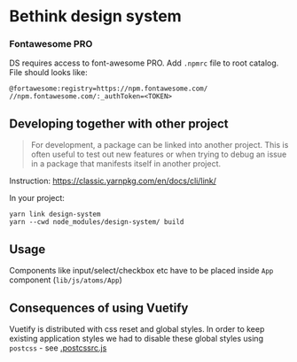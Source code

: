 # Bethink design system

### Fontawesome PRO

DS requires access to font-awesome PRO. Add `.npmrc` file to root catalog. File should looks like:

```
@fortawesome:registry=https://npm.fontawesome.com/
//npm.fontawesome.com/:_authToken=<TOKEN>
```

## Developing together with other project
> For development, a package can be linked into another project. This is often useful to test out new features or when trying to debug an issue in a package that manifests itself in another project.

Instruction: https://classic.yarnpkg.com/en/docs/cli/link/

In your project:
```
yarn link design-system
yarn --cwd node_modules/design-system/ build
```

## Usage

Components like input/select/checkbox etc have to be  placed inside `App` component (`lib/js/atoms/App`)

## Consequences of using Vuetify
Vuetify is distributed with css reset and global styles. In order to keep existing application styles we had to disable these global styles using `postcss` - see [.postcssrc.js](.postcssrc.js)
